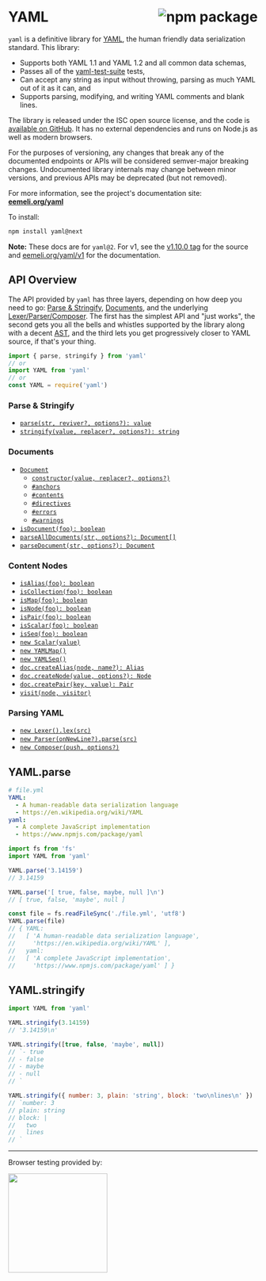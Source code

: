 # YAML <a href="https://www.npmjs.com/package/yaml"><img align="right" src="https://badge.fury.io/js/yaml.svg" title="npm package" /></a>

`yaml` is a definitive library for [YAML](http://yaml.org/), the human friendly data serialization standard.
This library:

- Supports both YAML 1.1 and YAML 1.2 and all common data schemas,
- Passes all of the [yaml-test-suite](https://github.com/yaml/yaml-test-suite) tests,
- Can accept any string as input without throwing, parsing as much YAML out of it as it can, and
- Supports parsing, modifying, and writing YAML comments and blank lines.

The library is released under the ISC open source license, and the code is [available on GitHub](https://github.com/eemeli/yaml/).
It has no external dependencies and runs on Node.js as well as modern browsers.

For the purposes of versioning, any changes that break any of the documented endpoints or APIs will be considered semver-major breaking changes.
Undocumented library internals may change between minor versions, and previous APIs may be deprecated (but not removed).

For more information, see the project's documentation site: [**eemeli.org/yaml**](https://eemeli.org/yaml/)

To install:

```sh
npm install yaml@next
```

**Note:** These docs are for `yaml@2`. For v1, see the [v1.10.0 tag](https://github.com/eemeli/yaml/tree/v1.10.0) for the source and [eemeli.org/yaml/v1](https://eemeli.org/yaml/v1/) for the documentation.

## API Overview

The API provided by `yaml` has three layers, depending on how deep you need to go: [Parse & Stringify](https://eemeli.org/yaml/#parse-amp-stringify), [Documents](https://eemeli.org/yaml/#documents), and the underlying [Lexer/Parser/Composer](https://eemeli.org/yaml/#parsing-yaml).
The first has the simplest API and "just works", the second gets you all the bells and whistles supported by the library along with a decent [AST](https://eemeli.org/yaml/#content-nodes), and the third lets you get progressively closer to YAML source, if that's your thing.

```js
import { parse, stringify } from 'yaml'
// or
import YAML from 'yaml'
// or
const YAML = require('yaml')
```

### Parse & Stringify

- [`parse(str, reviver?, options?): value`](https://eemeli.org/yaml/#yaml-parse)
- [`stringify(value, replacer?, options?): string`](https://eemeli.org/yaml/#yaml-stringify)

### Documents

- [`Document`](https://eemeli.org/yaml/#documents)
  - [`constructor(value, replacer?, options?)`](https://eemeli.org/yaml/#creating-documents)
  - [`#anchors`](https://eemeli.org/yaml/#working-with-anchors)
  - [`#contents`](https://eemeli.org/yaml/#content-nodes)
  - [`#directives`](https://eemeli.org/yaml/#stream-directives)
  - [`#errors`](https://eemeli.org/yaml/#errors)
  - [`#warnings`](https://eemeli.org/yaml/#errors)
- [`isDocument(foo): boolean`](https://eemeli.org/yaml/#identifying-nodes)
- [`parseAllDocuments(str, options?): Document[]`](https://eemeli.org/yaml/#parsing-documents)
- [`parseDocument(str, options?): Document`](https://eemeli.org/yaml/#parsing-documents)

### Content Nodes

- [`isAlias(foo): boolean`](https://eemeli.org/yaml/#identifying-nodes)
- [`isCollection(foo): boolean`](https://eemeli.org/yaml/#identifying-nodes)
- [`isMap(foo): boolean`](https://eemeli.org/yaml/#identifying-nodes)
- [`isNode(foo): boolean`](https://eemeli.org/yaml/#identifying-nodes)
- [`isPair(foo): boolean`](https://eemeli.org/yaml/#identifying-nodes)
- [`isScalar(foo): boolean`](https://eemeli.org/yaml/#identifying-nodes)
- [`isSeq(foo): boolean`](https://eemeli.org/yaml/#identifying-nodes)
- [`new Scalar(value)`](https://eemeli.org/yaml/#scalar-values)
- [`new YAMLMap()`](https://eemeli.org/yaml/#collections)
- [`new YAMLSeq()`](https://eemeli.org/yaml/#collections)
- [`doc.createAlias(node, name?): Alias`](https://eemeli.org/yaml/#working-with-anchors)
- [`doc.createNode(value, options?): Node`](https://eemeli.org/yaml/#creating-nodes)
- [`doc.createPair(key, value): Pair`](https://eemeli.org/yaml/#creating-nodes)
- [`visit(node, visitor)`](https://eemeli.org/yaml/#modifying-nodes)

### Parsing YAML

- [`new Lexer().lex(src)`](https://eemeli.org/yaml/#lexer)
- [`new Parser(onNewLine?).parse(src)`](https://eemeli.org/yaml/#parser)
- [`new Composer(push, options?)`](https://eemeli.org/yaml/#composer)

## YAML.parse

```yaml
# file.yml
YAML:
  - A human-readable data serialization language
  - https://en.wikipedia.org/wiki/YAML
yaml:
  - A complete JavaScript implementation
  - https://www.npmjs.com/package/yaml
```

```js
import fs from 'fs'
import YAML from 'yaml'

YAML.parse('3.14159')
// 3.14159

YAML.parse('[ true, false, maybe, null ]\n')
// [ true, false, 'maybe', null ]

const file = fs.readFileSync('./file.yml', 'utf8')
YAML.parse(file)
// { YAML:
//   [ 'A human-readable data serialization language',
//     'https://en.wikipedia.org/wiki/YAML' ],
//   yaml:
//   [ 'A complete JavaScript implementation',
//     'https://www.npmjs.com/package/yaml' ] }
```

## YAML.stringify

```js
import YAML from 'yaml'

YAML.stringify(3.14159)
// '3.14159\n'

YAML.stringify([true, false, 'maybe', null])
// `- true
// - false
// - maybe
// - null
// `

YAML.stringify({ number: 3, plain: 'string', block: 'two\nlines\n' })
// `number: 3
// plain: string
// block: |
//   two
//   lines
// `
```

---

Browser testing provided by:

<a href="https://www.browserstack.com/open-source">
<img width=200 src="https://eemeli.org/yaml/images/browserstack.svg" />
</a>
